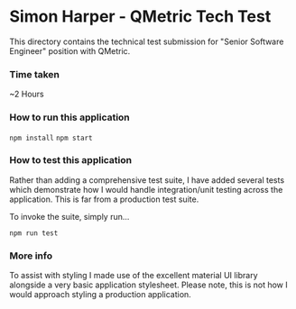 # Simon Harper - QMetric Tech Test

This directory contains the technical test submission for "Senior Software Engineer" position with QMetric.

### Time taken

~2 Hours

### How to run this application

```npm install```
```npm start```

### How to test this application

Rather than adding a comprehensive test suite, I have added several tests which demonstrate how I would handle integration/unit testing across the application. This is far from a production test suite. 

To invoke the suite, simply run...

```npm run test```

### More info

To assist with styling I made use of the excellent material UI library alongside a very basic application stylesheet. Please note, this is not how I would approach styling a production application.